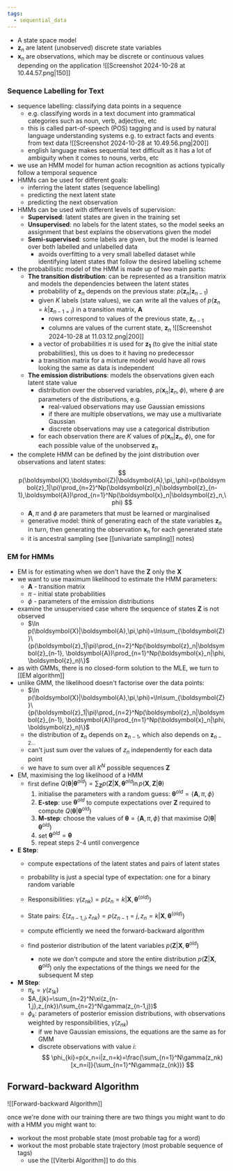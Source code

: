 ```yaml
---
tags:
  - sequential_data
---
```

- A state space model
- $\boldsymbol{z}_n$ are latent (unobserved) discrete state variables
- $\boldsymbol{x}_n$ are observations, which may be discrete or continuous values depending on the application
![[Screenshot 2024-10-28 at 10.44.57.png|150]]
### Sequence Labelling for Text
- sequence labelling: classifying data points in a sequence
	- e.g. classifying words in a text document into grammatical categories such as noun, verb, adjective, etc
	- this is called part-of-speech (POS) tagging and is used by natural language understanding systems e.g. to extract facts and events from text data
	![[Screenshot 2024-10-28 at 10.49.56.png|200]]
	- english language makes sequential text difficult as it has a lot of ambiguity when it comes to nouns, verbs, etc
- we use an HMM model for human action recognition as actions typically follow a temporal sequence
- HMMs can be used for different goals:
	- inferring the latent states (sequence labelling)
	- predicting the next latent state
	- predicting the next observation
- HMMs can be used with different levels of supervision:
	- **Supervised**: latent states are given in the training set
	- **Unsupervised**: no labels for the latent states, so the model seeks an assignment that best explains the observations given the model 
	- **Semi-supervised**: some labels are given, but the model is learned over both labelled and unlabelled data
		- avoids overfitting to a very small labelled dataset while identifying latent states that follow the desired labelling scheme
- the probabilistic model of the HMM is made up of two main parts:
	- **The transition distribution**: can be represented as a transition matrix and models the dependencies between the latent states
		- probability of $\boldsymbol{z}_n$ depends on the previous state: $p(\boldsymbol{z}_n|\boldsymbol{z}_{n-1})$
		- given $K$ labels (state values), we can write all the values of $p(\boldsymbol{z}_n=k|\boldsymbol{z}_{n-1=l})$ in a transition matrix, $\boldsymbol{A}$
			- rows correspond to values of the previous state, $\boldsymbol{z}_{n-1}$
			- columns are values of the current state, $\boldsymbol{z}_n$
			![[Screenshot 2024-10-28 at 11.03.12.png|200]]
		- a vector of probabilities $\pi$ is used for $\boldsymbol{z_1}$ (to give the initial state probabilities), this us does to it having no predecessor
		- a transition matrix for a mixture model would have all rows looking the same as data is independent
	- **The emission distributions**: models the observations given each latent state value
		- distribution over the observed variables, $p(\boldsymbol{x}_n|\boldsymbol{z}_n, \phi)$, where $\phi$ are parameters of the distributions, e.g.
			- real-valued observations may use Gaussian emissions
			- if there are multiple observations, we may use a multivariate Gaussian
			- discrete observations may use a categorical distribution
		- for each observation there are $K$ values of $p(\boldsymbol{x}_n|\boldsymbol{z}_n, \phi)$, one for each possible value of the unobserved $\boldsymbol{z}_n$
- the complete HMM can be defined by the joint distribution over observations and latent states:
	$$
	p(\boldsymbol{X},\boldsymbol{Z}|\boldsymbol{A},\pi,,\phi)=p(\boldsymbol{z}_1|\pi)\prod_{n=2}^Np(\boldsymbol{z}_n|\boldsymbol{z}_{n-1},\boldsymbol{A})\prod_{n=1}^Np(\boldsymbol{x}_n|\boldsymbol{z}_n,\phi)
	$$
	- $\boldsymbol{A}, \pi$ and $\phi$ are parameters that must be learned or marginalised
	- generative model: think of generating each of the state variables $\boldsymbol{z}_n$ in turn, then generating the observation $\boldsymbol{x}_n$ for each generated state
	- it is ancestral sampling (see [[univariate sampling]] notes)
### EM for HMMs
- EM is for estimating when we don't have the $\boldsymbol Z$ only the $\boldsymbol X$ 
- we want to use maximum likelihood to estimate the HMM parameters:
	- $\boldsymbol{A}$ - transition matrix
	- $\pi$ - initial state probabilities
	- $\phi$ - parameters of the emission distributions
- examine the unsupervised case where the sequence of states $\boldsymbol{Z}$ is not observed
	- $\ln p(\boldsymbol{X}|\boldsymbol{A},\pi,\phi)=\ln\sum_{\boldsymbol{Z}}\{p(\boldsymbol{z}_1|\pi)\prod_{n=2}^Np(\boldsymbol{z}_n|\boldsymbol{z}_{n-1}, \boldsymbol{A})\prod_{n=1}^Np(\boldsymbol{x}_n|\phi, \boldsymbol{z}_n)\}$
- as with GMMs, there is no closed-form solution to the MLE, we turn to [[EM algorithm]]
- unlike GMM, the likelihood doesn't factorise over the data points:
	- $\ln p(\boldsymbol{X}|\boldsymbol{A},\pi,\phi)=\ln\sum_{\boldsymbol{Z}}\{p(\boldsymbol{z}_1|\pi)\prod_{n=2}^Np(\boldsymbol{z}_n|\boldsymbol{z}_{n-1}, \boldsymbol{A})\prod_{n=1}^Np(\boldsymbol{x}_n|\phi, \boldsymbol{z}_n)\}$
	- the distribution of $\boldsymbol{z}_n$ depends on $\boldsymbol{z}_{n-1}$, which also depends on $\boldsymbol{z}_{n-2...}$
	- can't just sum over the values of $z_n$ independently for each data point
	- we have to sum over all $K^N$ possible sequences $\boldsymbol{Z}$
- EM, maximising the log likelihood of a HMM
	- first define $Q(\boldsymbol{\theta}|\boldsymbol{\theta}^{old})=\sum_{\boldsymbol Z}p(\boldsymbol Z|\boldsymbol X, \boldsymbol{\theta}^{old}\ln p(\boldsymbol{X}, \boldsymbol{Z}|\boldsymbol{\theta})$
		1. initialise the parameters with a random guess: $\boldsymbol{\theta}^{old}=\{\boldsymbol{A},\pi,\phi\}$
		2. **E-step**: use $\boldsymbol{\theta}^{old}$ to compute expectations over $\boldsymbol{Z}$ required to compute $Q(\boldsymbol{\theta}|\boldsymbol{\theta}^{old})$ 
		3. **M-step**: choose the values of $\boldsymbol{\theta}=\{\boldsymbol{A}, \pi,\phi\}$ that maximise $Q(\boldsymbol{\theta}|\boldsymbol{\theta}^{old})$
		4. set $\boldsymbol{\theta}^{old}=\boldsymbol{\theta}$
		5. repeat steps 2-4 until convergence
- **E Step**:
	- compute expectations of the latent states and pairs of latent states
	- probability is just a special type of expectation: one for a binary random variable
	- Responsibilities: $\gamma(z_{nk})=p(z_n=k|\boldsymbol X, \boldsymbol{\theta}^{(old)})$
	- State pairs: $\xi(z_{n-1,j},z_{nk})=p(z_{n-1}=j,z_n=k|\boldsymbol X, \boldsymbol{\theta}^{(old)})$
	- compute efficiently we need the forward-backward algorithm

	- find posterior distribution of the latent variables $p(\boldsymbol Z| \boldsymbol X, \boldsymbol{\theta}^{old})$
		- note we don't compute and store the entire distribution $p(\boldsymbol Z| \boldsymbol X, \boldsymbol{\theta}^{old})$ only the expectations of the things we need for the subsequent M step
- **M Step**:
	- $\pi_k=\gamma(z_{1k})$
	- $A_{jk}=\sum_{n=2}^N\xi(z_{n-1,j},z_{nk})/\sum_{n=2}^N\gamma(z_{n-1,j})$
	- $\phi_k$: parameters of posterior emission distributions, with observations weighted by responsibilities, $\gamma(z_{nk})$
		- if we have Gaussian emissions, the equations are the same as for GMM
		- discrete observations with value $i$:
		$$
		\phi_{ki}=p(x_n=i|z_n=k)=\frac{\sum_{n=1}^N\gamma(z_nk)[x_n=i]}{\sum_{n=1}^N\gamma(z_{nk})}
		$$
## Forward-backward Algorithm
![[Forward-backward Algorithm]]


once we're done with our training there are two things you might want to do with a HMM you might want to:
- workout the most probable state (most probable tag for a word)
- workout the most probable state trajectory (most probable sequence of tags)
	- use the [[Viterbi Algorithm]] to do this